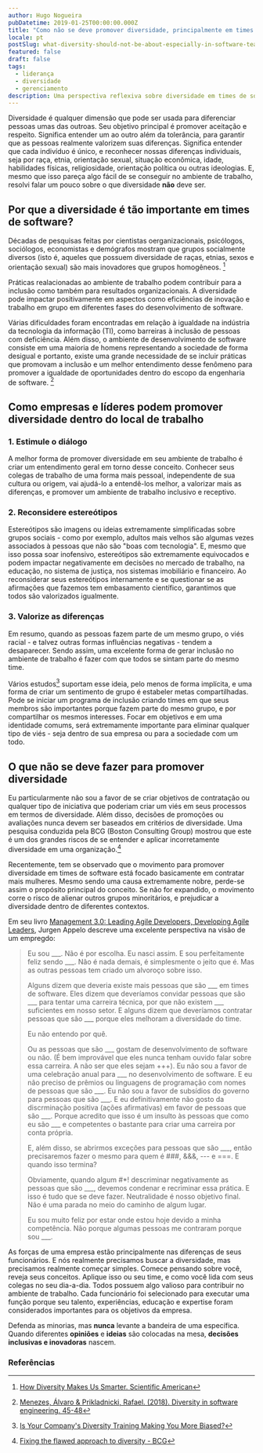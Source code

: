 ```yaml
---
author: Hugo Nogueira
pubDatetime: 2019-01-25T00:00:00.000Z
title: "Como não se deve promover diversidade, principalmente em times de software"
locale: pt
postSlug: what-diversity-should-not-be-about-especially-in-software-teams
featured: false
draft: false
tags:
  - liderança
  - diversidade
  - gerenciamento
description: Uma perspectiva reflexiva sobre diversidade em times de software, explorando o que realmente significa diversidade e quais práticas devem ser evitadas ao promover inclusão.
---
```


Diversidade é qualquer dimensão que pode ser usada para diferenciar pessoas umas das outroas. Seu objetivo principal é promover aceitação e respeito. Significa entender um ao outro além da tolerância, para garantir que as pessoas realmente valorizem suas diferenças. Significa entender que cada indivíduo é único, e reconhecer nossas diferenças individuais, seja por raça, etnia, orientação sexual, situação econômica, idade, habilidades físicas, religiosidade, orientação política ou outras ideologias. E, mesmo que isso pareça algo fácil de se conseguir no ambiente de trabalho, resolvi falar um pouco sobre o que diversidade **não** deve ser.

## Por que a diversidade é tão importante em times de software?

Décadas de pesquisas feitas por cientistas oerganizacionais, psicólogos, sociólogos, economistas e demógrafos mostram que grupos socialmente diversos (isto é, aqueles que possuem diversidade de raças, etnias, sexos e orientação sexual) são mais inovadores que grupos homogêneos. [^2]

Práticas realacionadas ao ambiente de trabalho podem contribuir para a inclusão como também para resultados organizacionais. A diversidade pode impactar positivamente em aspectos como eficiências de inovação e trabalho em grupo em diferentes fases do desenvolvimento de software.

Várias dificuldades foram encontradas em relação à igualdade na indústria da tecnologia da informação (TI), como barreiras à inclusão de pessoas com deficiência. Além disso, o ambiente de desenvolvimento de software consiste em uma maioria de homens representando a sociedade de forma desigual e portanto, existe uma grande necessidade de se incluir práticas que promovam a inclusão e um melhor entendimento desse fenômeno para promover a igualdade de oportunidades dentro do escopo da engenharia de software. [^1]

## Como empresas e líderes podem promover diversidade dentro do local de trabalho

### 1. Estimule o diálogo

A melhor forma de promover diversidade em seu ambiente de trabalho é criar um entendimento geral em torno desse conceito. Conhecer seus colegas de trabalho de uma forma mais pessoal, independente de sua cultura ou origem, vai ajudá-lo a entendê-los melhor, a valorizar mais as diferenças, e promover um ambiente de trabalho inclusivo e receptivo.

### 2. Reconsidere estereótipos

Estereótipos são imagens ou ideias extremamente simplificadas sobre grupos sociais - como por exemplo, adultos mais velhos são algumas vezes associados à pessoas que não são "boas com tecnologia". E, mesmo que isso possa soar inofensivo, estereótipos são extremamente equivocados e podem impactar negativamente em decisões no mercado de trabalho, na educação, no sistema de justiça, nos sistemas imobiliário e financeiro. Ao reconsiderar seus estereótipos internamente e se questionar se as afirmações que fazemos tem embasamento científico, garantimos que todos são valorizados igualmente.

### 3. Valorize as diferenças

Em resumo, quando as pessoas fazem parte de um mesmo grupo, o viés racial - e talvez outras formas influências negativas - tendem a desaparecer. Sendo assim, uma excelente forma de gerar inclusão no ambiente de trabalho é fazer com que todos se sintam parte do mesmo time.

Vários estudos[^5] suportam esse ideia, pelo menos de forma implícita, e uma forma de criar um sentimento de grupo é estabeler metas compartilhadas. Pode se iniciar um programa de inclusão criando times em que seus membros são importantes porque fazem parte do mesmo grupo, e por compartilhar os mesmos interesses. Focar em objetivos e em uma identidade comums, será extremamente importante para eliminar qualquer tipo de viés - seja dentro de sua empresa ou para a sociedade com um todo.

## O que não se deve fazer para promover diversidade

Eu particularmente não sou a favor de se criar objetivos de contratação ou qualquer tipo de iniciativa que poderiam criar um viés em seus processos em termos de diversidade. Além disso, decisões de promoções ou avaliações nunca devem ser baseados em critérios de diversidade. Uma pesquisa conduzida pela BCG (Boston Consulting Group) mostrou que este é um dos grandes riscos de se entender e aplicar incorretamente diversidade em uma organização.[^4]

Recentemente, tem se observado que o movimento para promover diversidade em times de software está focado basicamente em contratar mais mulheres. Mesmo sendo uma causa extremamente nobre, perde-se assim o propósito principal do conceito. Se não for expandido, o movimento corre o risco de alienar outros grupos minoritários, e prejudicar a diversidade dentro de diferentes contextos.

Em seu livro [Management 3.0: Leading Agile Developers, Developing Agile Leaders](https://www.amazon.com/gp/product/0321712471/ref=as_li_tl?ie=UTF8&camp=1789&creative=9325&creativeASIN=0321712471&linkCode=as2&tag=hugomn-20&linkId=7032864bf8f0b16d34dc719dde244755), Jurgen Appelo descreve uma excelente perspectiva na visão de um empregdo:

> Eu sou \_\_\_. Não é por escolha. Eu nasci assim. E sou perfeitamente feliz sendo \_\_\_. Não é nada demais, é simplesmente o jeito que é. Mas as outras pessoas tem criado um alvoroço sobre isso.
>
> Alguns dizem que deveria existe mais pessoas que são \_\_\_ em times de software. Eles dizem que deveríamos convidar pessoas que são \_\_\_ para tentar uma carreira técnica, por que não existem \_\_\_ suficientes em nosso setor. E alguns dizem que deveríamos contratar pessoas que são \_\_\_ porque eles melhoram a diversidade do time.
>
> Eu não entendo por quê.
>
> Ou as pessoas que são \_\_\_ gostam de desenvolvimento de software ou não. (É bem improvável que eles nunca tenham ouvido falar sobre essa carreira. A não ser que eles sejam +++). Eu não sou a favor de uma celebração anual para \_\_\_ no desenvolvimento de software. E eu não preciso de prêmios ou linguagens de programação com nomes de pessoas que são \_\_\_. Eu não sou a favor de subsídios do governo para pessoas que são \_\_\_. E eu definitivamente não gosto da discrminação positiva (ações afirmativas) em favor de pessoas que são \_\_\_. Porque acredito que isso é um insulto às pessoas que como eu são \_\_\_ e competentes o bastante para criar uma carreira por conta própria.
>
> E, além disso, se abrirmos exceções para pessoas que são \_\_\_, então precisaremos fazer o mesmo para quem é ###, &&&, --- e ===. E quando isso termina?
>
> Obviamente, quando algum #\*! descriminar negativamente as pessoas que são \_\_\_, devemos condenar e recriminar essa prática. E isso é tudo que se deve fazer. Neutralidade é nosso objetivo final. Não é uma parada no meio do caminho de algum lugar.
>
> Eu sou muito feliz por estar onde estou hoje devido a minha competência. Não porque algumas pessoas me contraram porque sou \_\_\_.

As forças de uma empresa estão principalmente nas diferenças de seus funcionários. E nós realmente precisamos buscar a diversidade, mas precisamos realmente começar simples. Comece pensando sobre você, reveja seus conceitos. Aplique isso ou seu time, e como você lida com seus colegas no seu dia-a-dia. Todos possuem algo valioso para contribuir no ambiente de trabalho. Cada funcionário foi selecionado para executar uma função porque seu talento, experiências, educação e expertise foram considerados importantes para os objetivos da empresa.

Defenda as minorias, mas **nunca** levante a bandeira de uma específica. Quando diferentes **opiniões** e **ideias** são colocadas na mesa, **decisões inclusivas e inovadoras** nascem.

### Referências

[^1]: [Menezes, Álvaro & Prikladnicki, Rafael. (2018). Diversity in software engineering. 45-48](https://www.researchgate.net/publication/326079170_Diversity_in_software_engineering)
[^2]: [How Diversity Makes Us Smarter. Scientific American](https://www.scientificamerican.com/article/how-diversity-makes-us-smarter/)
[^3]: [Management 3.0: Leading Agile Developers, Developing Agile Leaders. Apello, Jurgen](https://www.amazon.com/gp/product/0321712471/ref=as_li_tl?ie=UTF8&camp=1789&creative=9325&creativeASIN=0321712471&linkCode=as2&tag=hugomn-20&linkId=7032864bf8f0b16d34dc719dde244755)
[^4]: [Fixing the flawed approach to diversity - BCG](https://www.bcg.com/publications/2019/fixing-the-flawed-approach-to-diversity.aspx?utm_medium=Email&utm_source=201901DIVERSITY&utm_campaign=201901_DIVERSITY_IANDI_NONE_GLOBAL&utm_usertoken=72668727a50b366d71d3ea87ce70b221e5ccea0b&redir=true)
[^5]: [Is Your Company's Diversity Training Making You More Biased?](https://www.strategy-business.com/blog/Is-Your-Companys-Diversity-Training-Making-You-More-Biased?gko=72ffc)
[^6]: [The concept of diversity ](https://www.vbcassdhd.org/vbchd/eo/documents/DIVERSITY.pdf)
[^7]: [5 Strategies for Promoting Diversity in the Workplace](https://www.hult.edu/blog/promoting-diversity-in-workplace/)